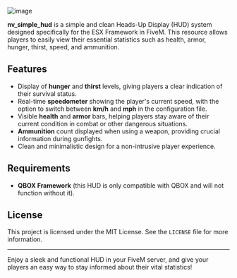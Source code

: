 ![image](https://github.com/user-attachments/assets/60ed460a-facf-4ce2-bf46-80769257220c)


**nv_simple_hud** is a simple and clean Heads-Up Display (HUD) system designed specifically for the ESX Framework in FiveM. This resource allows players to easily view their essential statistics such as health, armor, hunger, thirst, speed, and ammunition. 

## Features

- Display of **hunger** and **thirst** levels, giving players a clear indication of their survival status.
- Real-time **speedometer** showing the player's current speed, with the option to switch between **km/h** and **mph** in the configuration file.
- Visible **health** and **armor** bars, helping players stay aware of their current condition in combat or other dangerous situations.
- **Ammunition** count displayed when using a weapon, providing crucial information during gunfights.
- Clean and minimalistic design for a non-intrusive player experience.

## Requirements

- **QBOX Framework** (this HUD is only compatible with QBOX and will not function without it).

## License

This project is licensed under the MIT License. See the `LICENSE` file for more information.

---

Enjoy a sleek and functional HUD in your FiveM server, and give your players an easy way to stay informed about their vital statistics!

